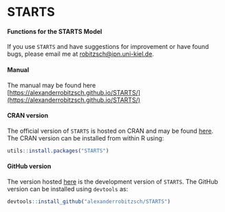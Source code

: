 # STARTS
#### Functions for the STARTS Model


If you use `STARTS` and have suggestions for improvement or have found bugs, please email me at robitzsch@ipn.uni-kiel.de.

#### Manual

The manual may be found here [https://alexanderrobitzsch.github.io/STARTS/](https://alexanderrobitzsch.github.io/STARTS/) 

#### CRAN version

<!---
[![CRAN_Status_Badge](http://www.r-pkg.org/badges/version-last-release/STARTS)](https://cran.r-project.org/package=STARTS)
&#160;&#160;
-->

The official version of `STARTS` is hosted on CRAN and may be found [here](https://cran.r-project.org/package=STARTS). 
The CRAN version can be installed from within R using:

```r
utils::install.packages("STARTS")
```

#### GitHub version

The version hosted [here](https://github.com/alexanderrobitzsch/STARTS) is the development version of `STARTS`. 
The GitHub version can be installed using `devtools` as:

```r
devtools::install_github("alexanderrobitzsch/STARTS")
```
